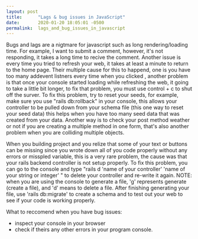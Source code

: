 ```yaml
---
layout: post
title:      "Lags & bug issues in JavaScript"
date:       2020-01-20 18:05:01 -0500
permalink:  lags_and_bug_issues_in_javascript
---
```



Bugs and lags are a nigtmare for javascript such as long rendering/loading time. For example, I want to submit a comment, however, it's not responding, it takes a long time to recive the comment. Another issue is every time you tried to refresh your web, it takes at least a minute to return to the home page. Their multiple cause for this to happend, one is you have too many addevent listners every time when you clicked , another problem is that once your console started loading while refreshing the web, it going to take a little bit longer, to fix that problem, you must use control + c to shut off the surver. To fix this problem, try to reset your seeds, for example, make sure you use "rails db:rollback" in your console, this allows your controller to be pulled down from your schema file (this one way to reset your seed data) this helps when you have too many seed data that was created from your data. Another way is to check your post method weather or not if you are creating a multiple method in one form, that's also another problem when you are colliding multiple objects.

When you building project and you relize that some of your text or buttons can be missing since you wrote down all of you code properly without any errors or misspled variable, this is a very rare problem, the cause was that your rails backend controller is not setup properly. To fix this problem, you can go to the console and type "rails d 'name of your controller' 'name of your string or integer' " to delete your controller and re-write it again. NOTE: when you are using the console to generate a file, 'g' represents generate (create a file), and 'd' means to delete a file. After finishing generating your file, use 'rails db:migrate' to create a schema and to test out your web to see if your code is working properly.


What to reccomend when you have bug issues:
* inspect your console in your browser
* check if theirs any other errors in your program console.
